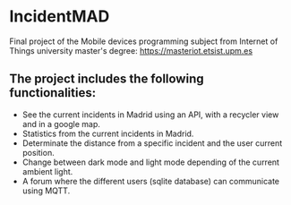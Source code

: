 # IncidentMAD

Final project of the Mobile devices programming subject from Internet of Things university master's degree: https://masteriot.etsist.upm.es

## The project includes the following functionalities:

- See the current incidents in Madrid using an API, with a recycler view and in a google map.
- Statistics from the current incidents in Madrid.
- Determinate the distance from a specific incident and the user current position.
- Change between dark mode and light mode depending of the current ambient light.
- A forum where the different users (sqlite database) can communicate using MQTT.
